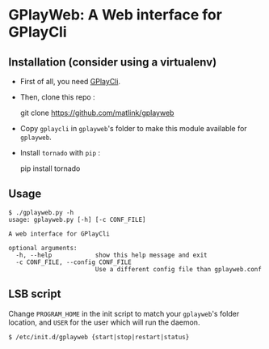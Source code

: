 GPlayWeb: A Web interface for GPlayCli
======================================

Installation (consider using a virtualenv)
------------------------------------------

- First of all, you need [GPlayCli](https://github.com/matlink/gplaycli).
- Then, clone this repo : 

	git clone https://github.com/matlink/gplayweb

- Copy `gplaycli` in `gplayweb`'s folder to make this module available for `gplayweb`.
- Install `tornado` with `pip` :
	
	pip install tornado

Usage
-----

	$ ./gplayweb.py -h
	usage: gplayweb.py [-h] [-c CONF_FILE]

	A web interface for GPlayCli

	optional arguments:
	  -h, --help            show this help message and exit
	  -c CONF_FILE, --config CONF_FILE
	                        Use a different config file than gplayweb.conf

LSB script
----------
Change `PROGRAM_HOME` in the init script to match your `gplayweb`'s folder location, and `USER` for the user which will run the daemon.

	$ /etc/init.d/gplayweb {start|stop|restart|status}
